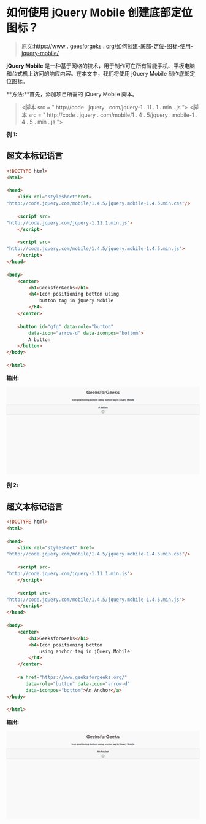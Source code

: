 # 如何使用 jQuery Mobile 创建底部定位图标？

> 原文:[https://www . geesforgeks . org/如何创建-底部-定位-图标-使用-jquery-mobile/](https://www.geeksforgeeks.org/how-to-create-bottom-positioning-icon-using-jquery-mobile/)

**jQuery Mobile** 是一种基于网络的技术，用于制作可在所有智能手机、平板电脑和台式机上访问的响应内容。在本文中，我们将使用 jQuery Mobile 制作底部定位图标。

**方法:**首先，添加项目所需的 jQuery Mobile 脚本。

> <link rel="”stylesheet”" href="”http://code.jquery.com/mobile/1.4.5/jquery.mobile-1.4.5.min.css”">
> <脚本 src = " http://code . jquery . com/jquery-1 . 11 . 1 . min . js "></脚本>
> <脚本 src = " http://code . jquery . com/mobile/1 . 4 . 5/jquery . mobile-1 . 4 . 5 . min . js "></脚本>

**例 1:**

## 超文本标记语言

```html
<!DOCTYPE html> 
<html> 

<head>
    <link rel="stylesheet"href=
"http://code.jquery.com/mobile/1.4.5/jquery.mobile-1.4.5.min.css"/>

    <script src=
"http://code.jquery.com/jquery-1.11.1.min.js">
    </script>

    <script src=
"http://code.jquery.com/mobile/1.4.5/jquery.mobile-1.4.5.min.js">
    </script>
</head>

<body> 
    <center>
        <h1>GeeksforGeeks</h1>
        <h4>Icon positioning bottom using 
            button tag in jQuery Mobile
        </h4>
    </center>

    <button id="gfg" data-role="button" 
        data-icon="arrow-d" data-iconpos="bottom">
        A button
    </button>
</body>

</html>
```

**输出:**

![](img/ca92245ef2ff71b5014676ccb9d32c57.png)

**例 2:**

## 超文本标记语言

```html
<!DOCTYPE html> 
<html> 

<head>
    <link rel="stylesheet" href=
"http://code.jquery.com/mobile/1.4.5/jquery.mobile-1.4.5.min.css"/>

    <script src=
"http://code.jquery.com/jquery-1.11.1.min.js">
    </script>

    <script src=
"http://code.jquery.com/mobile/1.4.5/jquery.mobile-1.4.5.min.js">
    </script>
</head>

<body> 
    <center>
        <h1>GeeksforGeeks</h1>
        <h4>Icon positioning bottom 
            using anchor tag in jQuery Mobile
        </h4>
    </center>

    <a href="https://www.geeksforgeeks.org/" 
       data-role="button" data-icon="arrow-d" 
       data-iconpos="bottom">An Anchor</a>
</body>

</html>
```

**输出:**

![](img/be75f40d8160cfb1a4e6224457b27b99.png)